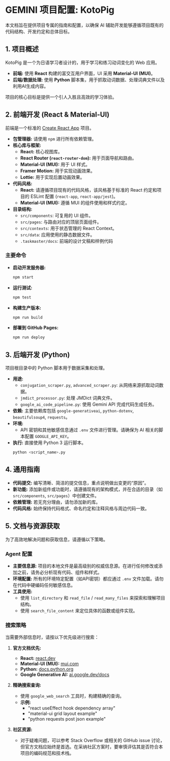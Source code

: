 # GEMINI 项目配置: KotoPig

本文档旨在提供项目专属的指南和配置，以确保 AI 辅助开发能够遵循项目既有的代码结构、开发约定和总体目标。

## 1. 项目概述

KotoPig 是一个为日语学习者设计的，用于学习和练习动词变化的 Web 应用。

- **前端:** 使用 **React** 构建的富交互用户界面，UI 采用 **Material-UI (MUI)**。
- **后端/数据处理:** 使用 **Python** 脚本集，用于抓取动词数据、处理词典文件以及利用AI生成内容。

项目的核心目标是提供一个引人入胜且高效的学习体验。

## 2. 前端开发 (React & Material-UI)

前端是一个标准的 [Create React App](https://create-react-app.dev/) 项目。

- **包管理器:** 请使用 `npm` 进行所有依赖管理。
- **核心库与框架:**
    - **React:** 核心视图库。
    - **React Router (`react-router-dom`):** 用于页面导航和路由。
    - **Material-UI (MUI):** 用于 UI 样式。
    - **Framer Motion:** 用于实现动画效果。
    - **Lottie:** 用于实现后置动画效果。
- **代码风格:**
    - **React:** 请遵循项目现有的代码风格，该风格基于标准的 React 约定和项目的 ESLint 配置 (`react-app`, `react-app/jest`)。
    - **Material-UI (MUI):** 遵循 MUI 的组件使用和样式约定。
- **目录结构:**
    - `src/components`: 可复用的 UI 组件。
    - `src/pages`: 与路由对应的顶层页面组件。
    - `src/contexts`: 用于状态管理的 React Context。
    - `src/data`: 应用使用的静态数据文件。
    - `.taskmaster/docs`: 前端的设计文稿和样例代码

### 主要命令

- **启动开发服务器:**
  ```bash
  npm start
  ```
- **运行测试:**
  ```bash
  npm test
  ```
- **构建生产版本:**
  ```bash
  npm run build
  ```
- **部署到 GitHub Pages:**
  ```bash
  npm run deploy
  ```

## 3. 后端开发 (Python)

项目根目录中的 Python 脚本用于数据采集和处理。

- **用途:**
    - `conjugation_scraper.py`, `advanced_scraper.py`: 从网络来源抓取动词数据。
    - `jmdict_processor.py`: 处理 JMDict 词典文件。
    - `google_ai_code_pipeline.py`: 使用 Gemini API 完成代码生成任务。
- **依赖:** 主要依赖库包括 `google-generativeai`, `python-dotenv`, `beautifulsoup4`, `requests`。
- **环境:**
    - API 密钥和其他敏感信息通过 `.env` 文件进行管理。请确保为 AI 相关的脚本配置 `GOOGLE_API_KEY`。
- **执行:**
  直接使用 Python 3 运行脚本。
  ```bash
  python <script_name>.py
  ```

## 4. 通用指南

- **代码提交:** 编写清晰、简洁的提交信息，重点说明做出变更的“原因”。
- **新功能:** 添加新组件或功能时，请遵循现有的架构模式，并在合适的目录（如 `src/components`, `src/pages`）中创建文件。
- **依赖管理:** 若无充分理由，请勿添加新的库。
- **代码风格:** 始终保持代码格式、命名约定和注释风格与周边代码一致。

## 5. 文档与资源获取

为了高效地解决问题和获取信息，请遵循以下策略。

### Agent 配置

- **主要信息源:** 项目的本地文件是最高级别的权威信息源。在进行任何修改或添加之前，请务必分析现有代码、组件和样式。
- **环境配置:** 所有的环境特定配置（如API密钥）都应通过 `.env` 文件加载。请勿在代码中硬编码任何敏感信息。
- **工具使用:**
    - 使用 `list_directory` 和 `read_file` / `read_many_files` 来探索和理解项目结构。
    - 使用 `search_file_content` 来定位具体的函数或组件实现。

### 搜索策略

当需要外部信息时，请按以下优先级进行搜索：

1.  **官方文档优先:**
    - **React:** [react.dev](https://react.dev/)
    - **Material-UI (MUI):** [mui.com](https://mui.com/)
    - **Python:** [docs.python.org](https://docs.python.org/3/)
    - **Google Generative AI:** [ai.google.dev/docs](https://ai.google.dev/docs)

2.  **精确搜索查询:**
    - 使用 `google_web_search` 工具时，构建精确的查询。
    - **示例:**
        - "react useEffect hook dependency array"
        - "material-ui grid layout example"
        - "python requests post json example"

3.  **社区资源:**
    - 对于疑难问题，可以参考 Stack Overflow 或相关的 GitHub issue 讨论，但官方文档应始终是首选。在采纳社区方案时，要审慎评估其是否符合本项目的编码规范和技术栈。